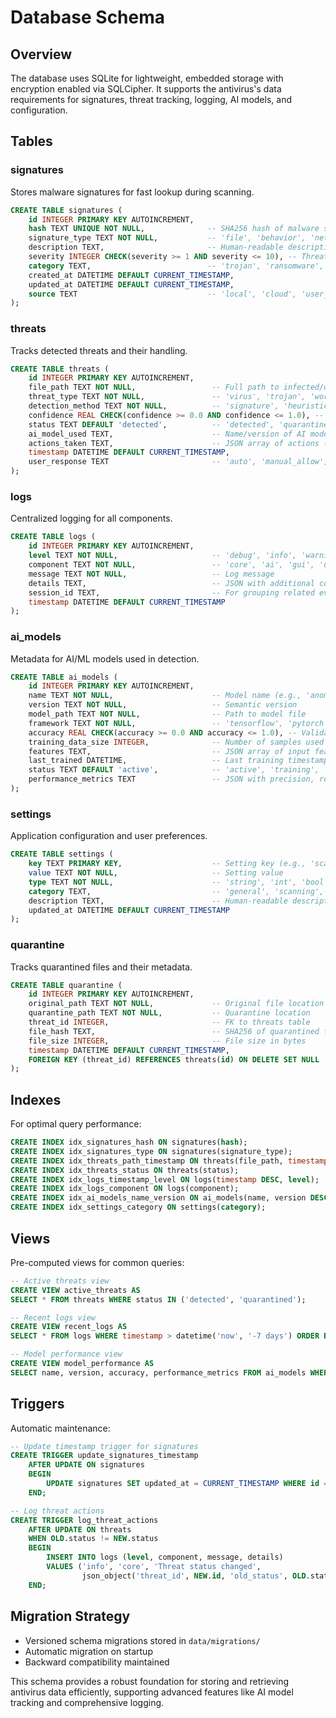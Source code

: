 # Database Schema

## Overview
The database uses SQLite for lightweight, embedded storage with encryption enabled via SQLCipher. It supports the antivirus's data requirements for signatures, threat tracking, logging, AI models, and configuration.

## Tables

### signatures
Stores malware signatures for fast lookup during scanning.

```sql
CREATE TABLE signatures (
    id INTEGER PRIMARY KEY AUTOINCREMENT,
    hash TEXT UNIQUE NOT NULL,              -- SHA256 hash of malware sample
    signature_type TEXT NOT NULL,           -- 'file', 'behavior', 'network', 'yara'
    description TEXT,                       -- Human-readable description
    severity INTEGER CHECK(severity >= 1 AND severity <= 10), -- Threat severity level
    category TEXT,                          -- 'trojan', 'ransomware', 'spyware', etc.
    created_at DATETIME DEFAULT CURRENT_TIMESTAMP,
    updated_at DATETIME DEFAULT CURRENT_TIMESTAMP,
    source TEXT                             -- 'local', 'cloud', 'user_defined'
);
```

### threats
Tracks detected threats and their handling.

```sql
CREATE TABLE threats (
    id INTEGER PRIMARY KEY AUTOINCREMENT,
    file_path TEXT NOT NULL,                 -- Full path to infected/quarantined file
    threat_type TEXT NOT NULL,               -- 'virus', 'trojan', 'worm', 'ransomware'
    detection_method TEXT NOT NULL,          -- 'signature', 'heuristic', 'ai', 'behavioral'
    confidence REAL CHECK(confidence >= 0.0 AND confidence <= 1.0), -- AI confidence score
    status TEXT DEFAULT 'detected',          -- 'detected', 'quarantined', 'removed', 'ignored'
    ai_model_used TEXT,                      -- Name/version of AI model used
    actions_taken TEXT,                      -- JSON array of actions (quarantine, delete, etc.)
    timestamp DATETIME DEFAULT CURRENT_TIMESTAMP,
    user_response TEXT                       -- 'auto', 'manual_allow', 'manual_block'
);
```

### logs
Centralized logging for all components.

```sql
CREATE TABLE logs (
    id INTEGER PRIMARY KEY AUTOINCREMENT,
    level TEXT NOT NULL,                     -- 'debug', 'info', 'warning', 'error', 'critical'
    component TEXT NOT NULL,                 -- 'core', 'ai', 'gui', 'updater', 'network'
    message TEXT NOT NULL,                   -- Log message
    details TEXT,                            -- JSON with additional context
    session_id TEXT,                         -- For grouping related events
    timestamp DATETIME DEFAULT CURRENT_TIMESTAMP
);
```

### ai_models
Metadata for AI/ML models used in detection.

```sql
CREATE TABLE ai_models (
    id INTEGER PRIMARY KEY AUTOINCREMENT,
    name TEXT NOT NULL,                      -- Model name (e.g., 'anomaly_detector_v2')
    version TEXT NOT NULL,                   -- Semantic version
    model_path TEXT NOT NULL,                -- Path to model file
    framework TEXT NOT NULL,                 -- 'tensorflow', 'pytorch', 'onnx'
    accuracy REAL CHECK(accuracy >= 0.0 AND accuracy <= 1.0), -- Validation accuracy
    training_data_size INTEGER,              -- Number of samples used in training
    features TEXT,                           -- JSON array of input features
    last_trained DATETIME,                   -- Last training timestamp
    status TEXT DEFAULT 'active',            -- 'active', 'training', 'deprecated', 'failed'
    performance_metrics TEXT                 -- JSON with precision, recall, F1 scores
);
```

### settings
Application configuration and user preferences.

```sql
CREATE TABLE settings (
    key TEXT PRIMARY KEY,                    -- Setting key (e.g., 'scan_schedule')
    value TEXT NOT NULL,                     -- Setting value
    type TEXT NOT NULL,                      -- 'string', 'int', 'bool', 'json'
    category TEXT,                           -- 'general', 'scanning', 'ai', 'gui'
    description TEXT,                        -- Human-readable description
    updated_at DATETIME DEFAULT CURRENT_TIMESTAMP
);
```

### quarantine
Tracks quarantined files and their metadata.

```sql
CREATE TABLE quarantine (
    id INTEGER PRIMARY KEY AUTOINCREMENT,
    original_path TEXT NOT NULL,             -- Original file location
    quarantine_path TEXT NOT NULL,           -- Quarantine location
    threat_id INTEGER,                       -- FK to threats table
    file_hash TEXT,                          -- SHA256 of quarantined file
    file_size INTEGER,                       -- File size in bytes
    timestamp DATETIME DEFAULT CURRENT_TIMESTAMP,
    FOREIGN KEY (threat_id) REFERENCES threats(id) ON DELETE SET NULL
);
```

## Indexes
For optimal query performance:

```sql
CREATE INDEX idx_signatures_hash ON signatures(hash);
CREATE INDEX idx_signatures_type ON signatures(signature_type);
CREATE INDEX idx_threats_path_timestamp ON threats(file_path, timestamp DESC);
CREATE INDEX idx_threats_status ON threats(status);
CREATE INDEX idx_logs_timestamp_level ON logs(timestamp DESC, level);
CREATE INDEX idx_logs_component ON logs(component);
CREATE INDEX idx_ai_models_name_version ON ai_models(name, version DESC);
CREATE INDEX idx_settings_category ON settings(category);
```

## Views
Pre-computed views for common queries:

```sql
-- Active threats view
CREATE VIEW active_threats AS
SELECT * FROM threats WHERE status IN ('detected', 'quarantined');

-- Recent logs view
CREATE VIEW recent_logs AS
SELECT * FROM logs WHERE timestamp > datetime('now', '-7 days') ORDER BY timestamp DESC;

-- Model performance view
CREATE VIEW model_performance AS
SELECT name, version, accuracy, performance_metrics FROM ai_models WHERE status = 'active';
```

## Triggers
Automatic maintenance:

```sql
-- Update timestamp trigger for signatures
CREATE TRIGGER update_signatures_timestamp 
    AFTER UPDATE ON signatures
    BEGIN
        UPDATE signatures SET updated_at = CURRENT_TIMESTAMP WHERE id = NEW.id;
    END;

-- Log threat actions
CREATE TRIGGER log_threat_actions
    AFTER UPDATE ON threats
    WHEN OLD.status != NEW.status
    BEGIN
        INSERT INTO logs (level, component, message, details)
        VALUES ('info', 'core', 'Threat status changed', 
                json_object('threat_id', NEW.id, 'old_status', OLD.status, 'new_status', NEW.status));
    END;
```

## Migration Strategy
- Versioned schema migrations stored in `data/migrations/`
- Automatic migration on startup
- Backward compatibility maintained

This schema provides a robust foundation for storing and retrieving antivirus data efficiently, supporting advanced features like AI model tracking and comprehensive logging.